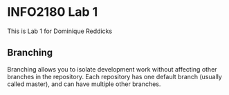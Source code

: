 # INFO2180 Lab 1

This is Lab 1 for Dominique Reddicks

## Branching

Branching allows you to isolate development work without
affecting other branches in the repository. Each repository
has one default branch (usually called master), and can have 
multiple other branches.